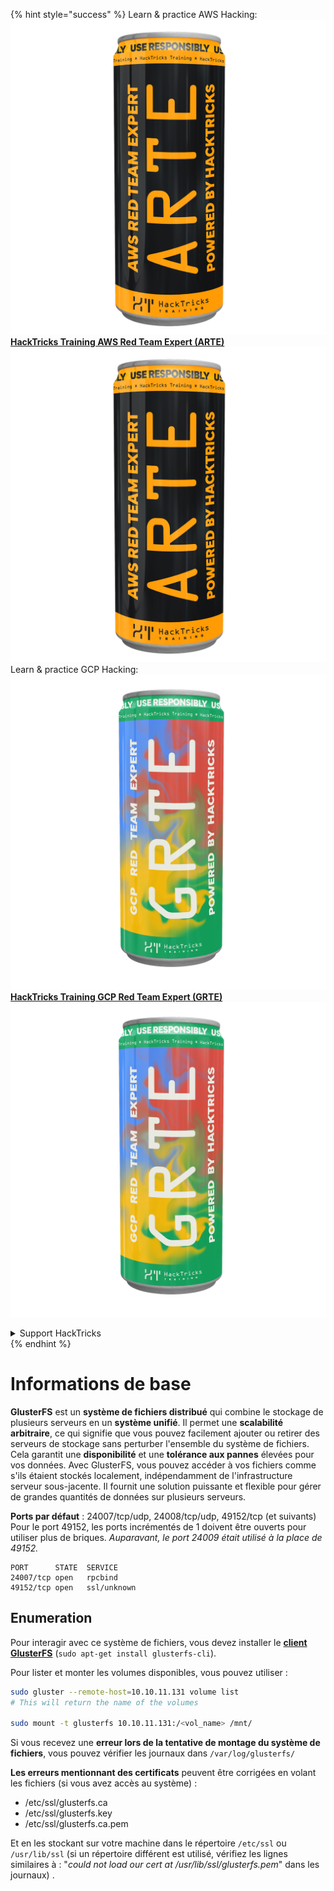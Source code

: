 {% hint style="success" %}
Learn & practice AWS Hacking:<img src="/.gitbook/assets/arte.png" alt="" data-size="line">[**HackTricks Training AWS Red Team Expert (ARTE)**](https://training.hacktricks.xyz/courses/arte)<img src="/.gitbook/assets/arte.png" alt="" data-size="line">\
Learn & practice GCP Hacking: <img src="/.gitbook/assets/grte.png" alt="" data-size="line">[**HackTricks Training GCP Red Team Expert (GRTE)**<img src="/.gitbook/assets/grte.png" alt="" data-size="line">](https://training.hacktricks.xyz/courses/grte)

<details>

<summary>Support HackTricks</summary>

* Check the [**subscription plans**](https://github.com/sponsors/carlospolop)!
* **Join the** 💬 [**Discord group**](https://discord.gg/hRep4RUj7f) or the [**telegram group**](https://t.me/peass) or **follow** us on **Twitter** 🐦 [**@hacktricks\_live**](https://twitter.com/hacktricks\_live)**.**
* **Share hacking tricks by submitting PRs to the** [**HackTricks**](https://github.com/carlospolop/hacktricks) and [**HackTricks Cloud**](https://github.com/carlospolop/hacktricks-cloud) github repos.

</details>
{% endhint %}


# Informations de base

**GlusterFS** est un **système de fichiers distribué** qui combine le stockage de plusieurs serveurs en un **système unifié**. Il permet une **scalabilité arbitraire**, ce qui signifie que vous pouvez facilement ajouter ou retirer des serveurs de stockage sans perturber l'ensemble du système de fichiers. Cela garantit une **disponibilité** et une **tolérance aux pannes** élevées pour vos données. Avec GlusterFS, vous pouvez accéder à vos fichiers comme s'ils étaient stockés localement, indépendamment de l'infrastructure serveur sous-jacente. Il fournit une solution puissante et flexible pour gérer de grandes quantités de données sur plusieurs serveurs.

**Ports par défaut** : 24007/tcp/udp, 24008/tcp/udp, 49152/tcp (et suivants)\
Pour le port 49152, les ports incrémentés de 1 doivent être ouverts pour utiliser plus de briques. _Auparavant, le port 24009 était utilisé à la place de 49152._
```
PORT      STATE  SERVICE
24007/tcp open   rpcbind
49152/tcp open   ssl/unknown
```
## Enumeration

Pour interagir avec ce système de fichiers, vous devez installer le [**client GlusterFS**](https://download.gluster.org/pub/gluster/glusterfs/LATEST/)  (`sudo apt-get install glusterfs-cli`).

Pour lister et monter les volumes disponibles, vous pouvez utiliser :
```bash
sudo gluster --remote-host=10.10.11.131 volume list
# This will return the name of the volumes

sudo mount -t glusterfs 10.10.11.131:/<vol_name> /mnt/
```
Si vous recevez une **erreur lors de la tentative de montage du système de fichiers**, vous pouvez vérifier les journaux dans `/var/log/glusterfs/`

**Les erreurs mentionnant des certificats** peuvent être corrigées en volant les fichiers (si vous avez accès au système) :

* /etc/ssl/glusterfs.ca
* /etc/ssl/glusterfs.key
* /etc/ssl/glusterfs.ca.pem

Et en les stockant sur votre machine dans le répertoire `/etc/ssl` ou `/usr/lib/ssl` (si un répertoire différent est utilisé, vérifiez les lignes similaires à : "_could not load our cert at /usr/lib/ssl/glusterfs.pem_" dans les journaux) .
